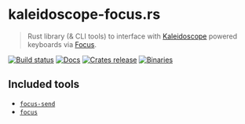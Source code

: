 # kaleidoscope-focus.rs

> Rust library (& CLI tools) to interface with [Kaleidoscope][kaleidoscope]
> powered keyboards via [Focus][focus].

 [focus]: https://kaleidoscope.readthedocs.io/en/latest/plugins/Kaleidoscope-FocusSerial.html
 [kaleidoscope]: https://github.com/keyboardio/Kaleidoscope

[![Build status][ci:badge]][ci:link]
[![Docs][docs:badge]][docs:link]
[![Crates release][crate:badge]][crate:link]
[![Binaries][bin:badge]][bin:link]

 [ci:badge]: https://img.shields.io/github/workflow/status/keyboardio/kaleidoscope-focus.rs/Automatic%20builds?style=for-the-badge
 [ci:link]: https://github.com/keyboardio/kaleidoscope-focus.rs/actions/workflows/auto-build.yml
 [bin:badge]: https://img.shields.io/badge/Binaries-latest-blue?style=for-the-badge
 [bin:link]: https://github.com/keyboardio/kaleidoscope-focus.rs/releases/tag/latest
 [crate:badge]:https://img.shields.io/crates/v/kaleidoscope-focus?style=for-the-badge
 [crate:link]: https://crates.io/crates/kaleidoscope-focus
 [docs:badge]: https://img.shields.io/docsrs/kaleidoscope-focus?style=for-the-badge
 [docs:link]: https://docs.rs/kaleidoscope-focus/latest/kaleidoscope_focus/

## Included tools

- [`focus-send`](kaleidoscope-focus-cli/docs/focus-send.md)
- [`focus`](kaleidoscope-focus-cli/docs/focus.md)
